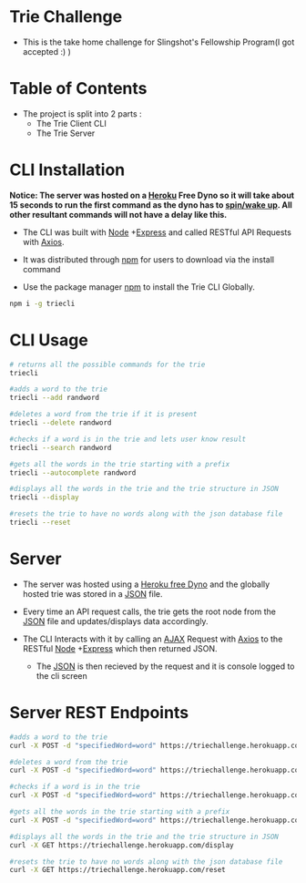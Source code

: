 # Trie Challenge

- This is the take home challenge for Slingshot's Fellowship Program(I got accepted :) )

# Table of Contents

- The project is split into 2 parts :
  - The Trie Client CLI
  - The Trie Server

# CLI Installation

**Notice: The server was hosted on a [Heroku](https://www.heroku.com) Free Dyno so it will take about 15 seconds to run the first command as the dyno has to [spin/wake up](https://devcenter.heroku.com/articles/free-dyno-hours). All other resultant commands will not have a delay like this.**

- The CLI was built with [Node](http://www.node.com/) +[Express](https://expressjs.com/) and called RESTful API Requests with [Axios](https://www.npmjs.com/package/axios).

- It was distributed through [npm](https://www.npmjs.com/package/triecli) for users to download via the install command

- Use the package manager [npm](https://www.npmjs.com/package/triecli) to install the Trie CLI Globally.

```bash
npm i -g triecli
```

# CLI Usage

```bash
# returns all the possible commands for the trie
triecli

#adds a word to the trie
triecli --add randword

#deletes a word from the trie if it is present
triecli --delete randword

#checks if a word is in the trie and lets user know result
triecli --search randword

#gets all the words in the trie starting with a prefix
triecli --autocomplete randword

#displays all the words in the trie and the trie structure in JSON
triecli --display

#resets the trie to have no words along with the json database file
triecli --reset
```

# Server

- The server was hosted using a [Heroku free Dyno](https://devcenter.heroku.com/articles/free-dyno-hours) and the globally hosted trie was stored in a [JSON](https://www.json.org/) file.

- Every time an API request calls, the trie gets the root node from the [JSON](https://www.json.org/) file and updates/displays data accordingly.

- The CLI Interacts with it by calling an [AJAX](<https://en.wikipedia.org/wiki/Ajax_(programming)>) Request with [Axios](https://www.npmjs.com/package/axios) to the RESTful [Node](http://www.node.com/) +[Express](https://expressjs.com/) which then returned JSON.
  - The [JSON](https://www.json.org/) is then recieved by the request and it is console logged to the cli screen

# Server REST Endpoints

```bash
#adds a word to the trie
curl -X POST -d "specifiedWord=word" https://triechallenge.herokuapp.com/add

#deletes a word from the trie
curl -X POST -d "specifiedWord=word" https://triechallenge.herokuapp.com/delete

#checks if a word is in the trie
curl -X POST -d "specifiedWord=word" https://triechallenge.herokuapp.com/search

#gets all the words in the trie starting with a prefix
curl -X POST -d "specifiedWord=word" https://triechallenge.herokuapp.com/autocomplete

#displays all the words in the trie and the trie structure in JSON
curl -X GET https://triechallenge.herokuapp.com/display

#resets the trie to have no words along with the json database file
curl -X GET https://triechallenge.herokuapp.com/reset
```

